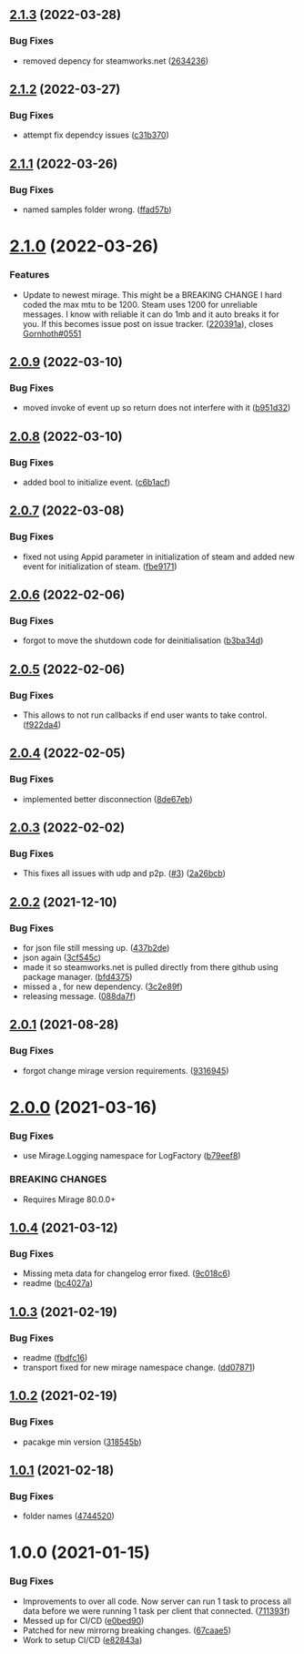 ## [2.1.3](https://github.com/MirageNet/FizzySteamyMirror/compare/v2.1.2...v2.1.3) (2022-03-28)


### Bug Fixes

* removed depency for steamworks.net ([2634236](https://github.com/MirageNet/FizzySteamyMirror/commit/263423670ea21e7e50773dbdf35d9f0e68da485b))

## [2.1.2](https://github.com/MirageNet/FizzySteamyMirror/compare/v2.1.1...v2.1.2) (2022-03-27)


### Bug Fixes

* attempt fix dependcy issues ([c31b370](https://github.com/MirageNet/FizzySteamyMirror/commit/c31b37080ed192fb4ba46a6c53d5ee83e4b561d8))

## [2.1.1](https://github.com/MirageNet/FizzySteamyMirror/compare/v2.1.0...v2.1.1) (2022-03-26)


### Bug Fixes

* named samples folder wrong. ([ffad57b](https://github.com/MirageNet/FizzySteamyMirror/commit/ffad57bbb74d06c2bc075faa3fc39163c1434535))

# [2.1.0](https://github.com/MirageNet/FizzySteamyMirror/compare/v2.0.9...v2.1.0) (2022-03-26)


### Features

* Update to newest mirage. This might be a BREAKING CHANGE I hard coded the max mtu to be 1200. Steam uses 1200 for unreliable messages. I know with reliable it can do 1mb and it auto breaks it for you. If this becomes issue post on issue tracker. ([220391a](https://github.com/MirageNet/FizzySteamyMirror/commit/220391aaed88288f85c2beff9a2a0729a946c763)), closes [Gornhoth#0551](https://github.com/Gornhoth/issues/0551)

## [2.0.9](https://github.com/MirageNet/FizzySteamyMirror/compare/v2.0.8...v2.0.9) (2022-03-10)


### Bug Fixes

* moved invoke of event up so return does not interfere with it ([b951d32](https://github.com/MirageNet/FizzySteamyMirror/commit/b951d325b66f86e72227641f5e12d435bacc14e2))

## [2.0.8](https://github.com/MirageNet/FizzySteamyMirror/compare/v2.0.7...v2.0.8) (2022-03-10)


### Bug Fixes

* added bool to initialize event. ([c6b1acf](https://github.com/MirageNet/FizzySteamyMirror/commit/c6b1acfa3a46cf8b355da4c88c7746d2131faf83))

## [2.0.7](https://github.com/MirageNet/FizzySteamyMirror/compare/v2.0.6...v2.0.7) (2022-03-08)


### Bug Fixes

* fixed not using Appid parameter in initialization of steam and added new event for initialization of steam. ([fbe9171](https://github.com/MirageNet/FizzySteamyMirror/commit/fbe9171008c693474537044dfd849a73ca0f82e8))

## [2.0.6](https://github.com/MirageNet/FizzySteamyMirror/compare/v2.0.5...v2.0.6) (2022-02-06)


### Bug Fixes

* forgot to move the shutdown code for deinitialisation ([b3ba34d](https://github.com/MirageNet/FizzySteamyMirror/commit/b3ba34d015d911b3cc2cb8cc37e507295a78d273))

## [2.0.5](https://github.com/MirageNet/FizzySteamyMirror/compare/v2.0.4...v2.0.5) (2022-02-06)


### Bug Fixes

* This allows to not run callbacks if end user wants to take control. ([f922da4](https://github.com/MirageNet/FizzySteamyMirror/commit/f922da4e9becf856494b2ffc06a01b8362b1e45b))

## [2.0.4](https://github.com/MirageNet/FizzySteamyMirror/compare/v2.0.3...v2.0.4) (2022-02-05)


### Bug Fixes

* implemented better disconnection ([8de67eb](https://github.com/MirageNet/FizzySteamyMirror/commit/8de67ebabd97fcbc5e696ebc15af958e30ae9fb3))

## [2.0.3](https://github.com/MirageNet/FizzySteamyMirror/compare/v2.0.2...v2.0.3) (2022-02-02)


### Bug Fixes

* This fixes all issues with udp and p2p. ([#3](https://github.com/MirageNet/FizzySteamyMirror/issues/3)) ([2a26bcb](https://github.com/MirageNet/FizzySteamyMirror/commit/2a26bcb27c53d5afc2170d08c98d18e6de7debc0))

## [2.0.2](https://github.com/MirageNet/FizzySteamyMirror/compare/v2.0.1...v2.0.2) (2021-12-10)


### Bug Fixes

* for json file still messing up. ([437b2de](https://github.com/MirageNet/FizzySteamyMirror/commit/437b2de48ff6d61b4117f4441264b5b5c387bf0b))
* json again ([3cf545c](https://github.com/MirageNet/FizzySteamyMirror/commit/3cf545ce478b3f28f8ffb67a7674bea0cbde6b44))
* made it so steamworks.net is pulled directly from there github using package manager. ([bfd4375](https://github.com/MirageNet/FizzySteamyMirror/commit/bfd437500375f3b4ca2fe75f79d28cab416acf41))
* missed a , for new dependency. ([3c2e89f](https://github.com/MirageNet/FizzySteamyMirror/commit/3c2e89f719d88c6dabfa783e98acda8e954bfd91))
* releasing message. ([088da7f](https://github.com/MirageNet/FizzySteamyMirror/commit/088da7f77612c577343111e566de25e0715208f2))

## [2.0.1](https://github.com/MirageNet/FizzySteamyMirror/compare/v2.0.0...v2.0.1) (2021-08-28)


### Bug Fixes

* forgot change mirage version requirements. ([9316945](https://github.com/MirageNet/FizzySteamyMirror/commit/9316945b13de00d1eed0cda31dde97379d299753))

# [2.0.0](https://github.com/MirageNet/FizzySteamyMirror/compare/v1.0.4...v2.0.0) (2021-03-16)


### Bug Fixes

* use Mirage.Logging namespace for LogFactory ([b79eef8](https://github.com/MirageNet/FizzySteamyMirror/commit/b79eef8dc538f24e5fbbd5fff62db743651187ab))


### BREAKING CHANGES

* Requires Mirage 80.0.0+

## [1.0.4](https://github.com/MirageNet/FizzySteamyMirror/compare/v1.0.3...v1.0.4) (2021-03-12)


### Bug Fixes

* Missing meta data for changelog error fixed. ([9c018c6](https://github.com/MirageNet/FizzySteamyMirror/commit/9c018c6308ab274894144c8162668809652bf045))
* readme ([bc4027a](https://github.com/MirageNet/FizzySteamyMirror/commit/bc4027a84f04ad8b19333fcdc8821027296647ac))

## [1.0.3](https://github.com/MirageNet/FizzySteamyMirror/compare/v1.0.2...v1.0.3) (2021-02-19)


### Bug Fixes

* readme ([fbdfc16](https://github.com/MirageNet/FizzySteamyMirror/commit/fbdfc16895638627413723aead8cfd57875436f8))
* transport fixed for new mirage namespace change. ([dd07871](https://github.com/MirageNet/FizzySteamyMirror/commit/dd078715e8bca35ba253ee60fcfdd3ce40eac654))

## [1.0.2](https://github.com/MirageNet/FizzySteamyMirror/compare/v1.0.1...v1.0.2) (2021-02-19)


### Bug Fixes

* pacakge min version ([318545b](https://github.com/MirageNet/FizzySteamyMirror/commit/318545b5fbcef58c43ffd94dbdd5711a583dc29e))

## [1.0.1](https://github.com/MirageNet/FizzySteamyMirror/compare/v1.0.0...v1.0.1) (2021-02-18)


### Bug Fixes

* folder names ([4744520](https://github.com/MirageNet/FizzySteamyMirror/commit/4744520aef6824ff53c669a83543c7b372060e61))

# 1.0.0 (2021-01-15)


### Bug Fixes

* Improvements to over all code. Now server can run 1 task to process all data before we were running 1 task per client that connected. ([711393f](https://github.com/MirrorNG/FizzySteamyMirror/commit/711393f933a4e265a39031e623152a4b838e8c8c))
* Messed up for CI/CD ([e0bed90](https://github.com/MirrorNG/FizzySteamyMirror/commit/e0bed902939cf897aca6539bc9939ba5b93951a2))
* Patched for new mirrorng breaking changes. ([67caae5](https://github.com/MirrorNG/FizzySteamyMirror/commit/67caae5e91121a85a3f79f816407d641deb5145e))
* Work to setup CI/CD ([e82843a](https://github.com/MirrorNG/FizzySteamyMirror/commit/e82843adc71cb86bfab11c6092c491927dfd4e1e))
